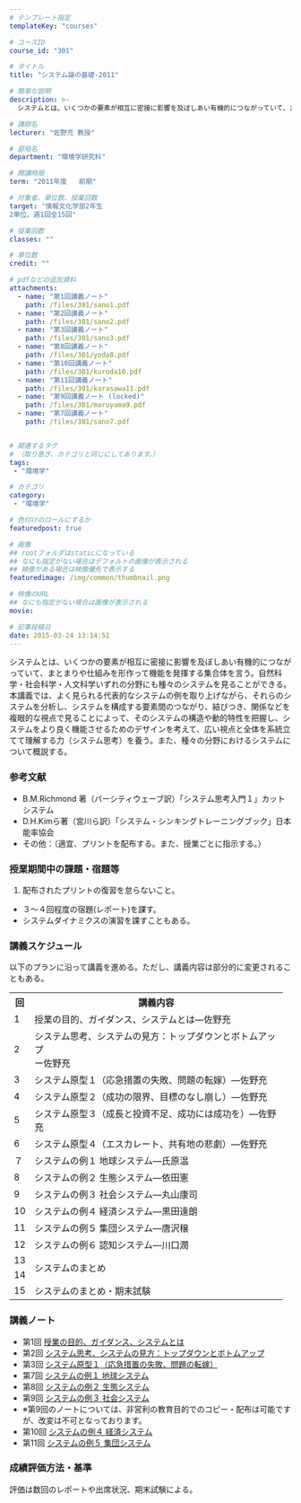 ```yaml
---
# テンプレート指定
templateKey: "courses"

# コースID
course_id: "301"

# タイトル
title: "システム論の基礎-2011"

# 簡単な説明
description: >-
  システムとは、いくつかの要素が相互に密接に影響を及ぼしあい有機的につながっていて、まとまりや仕組みを形作って機能を発揮する集合体を言う。自然科学・社会科学・人文科学いずれの分野にも種々のシステムを見る...

# 講師名
lecturer: "佐野充 教授"

# 部局名
department: "環境学研究科"

# 開講時限
term: "2011年度	前期"

# 対象者、単位数、授業回数
target: "情報文化学部2年生
2単位、週1回全15回"

# 授業回数
classes: ""

# 単位数
credit: ""

# pdfなどの追加資料
attachments: 
  - name: "第1回講義ノート" 
    path: /files/301/sano1.pdf
  - name: "第2回講義ノート" 
    path: /files/301/sano2.pdf
  - name: "第3回講義ノート" 
    path: /files/301/sano3.pdf
  - name: "第8回講義ノート" 
    path: /files/301/yoda8.pdf
  - name: "第10回講義ノート" 
    path: /files/301/kuroda10.pdf
  - name: "第11回講義ノート" 
    path: /files/301/karasawa11.pdf
  - name: "第9回講義ノート (locked)" 
    path: /files/301/maruyama9.pdf
  - name: "第7回講義ノート" 
    path: /files/301/sano7.pdf


# 関連するタグ
# （取り急ぎ、カテゴリと同じにしてあります。）
tags:
 - "環境学"

# カテゴリ
category:
 - "環境学"

# 色付けのロールにするか
featuredpost: true

# 画像
## rootフォルダはstaticになっている
## なにも指定がない場合はデフォルトの画像が表示される
## 映像がある場合は映像優先で表示する
featuredimage: /img/common/thumbnail.png

# 映像のURL
## なにも指定がない場合は画像が表示される
movie: 

# 記事投稿日
date: 2015-03-24 13:14:51
---
```



システムとは、いくつかの要素が相互に密接に影響を及ぼしあい有機的につながっていて、まとまりや仕組みを形作って機能を発揮する集合体を言う。自然科学・社会科学・人文科学いずれの分野にも種々のシステムを見ることができる。本講義では、よく見られる代表的なシステムの例を取り上げながら、それらのシステムを分析し、システムを構成する要素間のつながり、結びつき、関係などを複眼的な視点で見ることによって、そのシステムの構造や動的特性を把握し、システムをより良く機能させるためのデザインを考えて、広い視点と全体を系統立てて理解する力（システム思考）を養う。また、種々の分野におけるシステムについて概説する。








### 参考文献

* B.M.Richmond 著（バーシティウェーブ訳）「システム思考入門１」カットシステム
* D.H.Kimら著（宮川ら訳）「システム・シンキングトレーニングブック」日本能率協会
* その他：（適宜、プリントを配布する。また、授業ごとに指示する。）
### 授業期間中の課題・宿題等

1. 配布されたプリントの復習を怠らないこと。
* ３〜４回程度の宿題(レポート)を課す。
* システムダイナミクスの演習を課すこともある。


<h3>講義スケジュール</h3>
<p>以下のプランに沿って講義を進める。ただし、講義内容は部分的に変更されることもある。</p>



<table class="basic" width="455">
<tr>
<th width="20" class="center">回</th>
<th width="435" class="center">講義内容</th>
</tr>

<tr>
<td width="20" class="center">1</td>
<td width="435">授業の目的、ガイダンス、システムとは—佐野充</td>
</tr>


<tr>
<td width="20" class="center">2</td>
<td width="435">システム思考、システムの見方：トップダウンとボトムアップ<br>ー佐野充</td>
</tr>
<tr>
<td width="20" class="center">3</td>
<td width="435">システム原型１（応急措置の失敗、問題の転嫁）—佐野充</td>
</tr>
<tr>
<td width="20" class="center">4</td>
<td width="435">システム原型２（成功の限界、目標のなし崩し）—佐野充</td>
</tr>
<tr>
<td width="20" class="center">5</td>
<td width="435">
システム原型３（成長と投資不足、成功には成功を）—佐野充</td>
</tr>
<tr>
<td width="20" class="center">6</td>
<td width="435">
システム原型４（エスカレート、共有地の悲劇）—佐野充</td>
</tr>
<tr>
<td width="20" class="center">７</td>
<td width="435">システムの例１ 地球システム—氏原温</td>
</tr>
<tr>
<td width="20" class="center">8</td>
<td width="435">システムの例２ 生態システム—依田憲</td>
</tr>
<tr>
<td width="20" class="center">9</td>
<td width="435">システムの例３ 社会システム—丸山康司</td>
</tr>

<tr>
<td width="20" class="center">10</td>
<td width="435">システムの例４ 経済システム—黒田達朗
</td>
</tr>
<tr>

<td width="20" class="center">11</td>
<td width="435">システムの例５ 集団システム—唐沢穣</td>
</tr>
<tr>
<td width="20" class="center">12</td>
<td width="435">システムの例６ 認知システム—川口潤</td>
</tr>
<tr>
<td width="20" class="center">13</td>
<td width="435" rowspan=2>システムのまとめ</td>
</tr>
<tr>
<td width="20" class="center">14</td>
</tr>
<tr>
<td width="20" class="center">15</td>
<td width="435">システムのまとめ・期末試験</td>
</tr>
</table>










<h3>講義ノート</h3>

- 第1回
[授業の目的、ガイダンス、システムとは](/files/301/sano1.pdf) 
- 第2回
[システム思考、システムの見方：トップダウンとボトムアップ](/files/301/sano2.pdf) 
- 第3回
[システム原型１（応急措置の失敗、問題の転嫁）](/files/301/sano3.pdf) 
- 第7回
[システムの例１ 地球システム](/files/301/sano7.pdf) 
- 第8回
[システムの例２ 生態システム](/files/301/yoda8.pdf) 
- 第9回
[システムの例３ 社会システム](/files/301/maruyama9.pdf) 
- ※第9回のノートについては、非営利の教育目的でのコピー・配布は可能ですが、改変は不可となっております。
- 第10回
[システムの例４ 経済システム](/files/301/kuroda10.pdf) 
- 第11回
[システムの例５ 集団システム](/files/301/karasawa11.pdf) 









<h3>成績評価方法・基準</h3>
<p>評価は数回のレポートや出席状況、期末試験による。</p>




